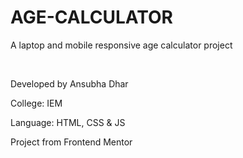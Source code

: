 # AGE-CALCULATOR

<p>A laptop and mobile responsive age calculator project</p>
<br>
<p>Developed by Ansubha Dhar</p>
<p>College: IEM</p>
<p>Language: HTML, CSS & JS</p>
<p>Project from Frontend Mentor</p>